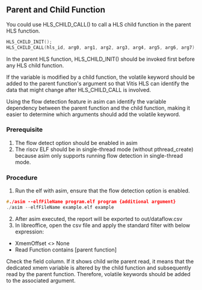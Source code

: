## Parent and Child Function
You could use HLS_CHILD_CALL() to call a HLS child function in the parent HLS function.

```C
HLS_CHILD_INIT();
HLS_CHILD_CALL(hls_id, arg0, arg1, arg2, arg3, arg4, arg5, arg6, arg7);
```

In the parent HLS function, HLS_CHILD_INIT() should be invoked first before any HLS child function.

If the variable is modified by a child function, the volatile keyword should be added to the parent function's argument so that Vitis HLS can identify the data that might change after HLS_CHILD_CALL is involved.

Using the flow detection feature in asim can identify the variable dependency between the parent function and the child function, making it easier to determine which arguments should add the volatile keyword.

### Prerequisite
1. The flow detect option should be enabled in asim
2. The riscv ELF should be in single-thread mode (without pthread_create) because asim only supports running flow detection in single-thread mode.

### Procedure
1. Run the elf with asim, ensure that the flow detection option is enabled.
```c
#./asim --elfFileName program.elf program {additional argument}
./asim --elfFileName example.elf example
```

2. After asim executed, the report will be exported to out/dataflow.csv
3. In libreoffice, open the csv file and apply the standard filter with below expression:
* XmemOffset <> None
* Read Function contains [parent function]

Check the field column. If it shows child write parent read, it means that the dedicated xmem variable is altered by the child function and subsequently read by the parent function. Therefore, volatile keywords should be added to the associated argument.